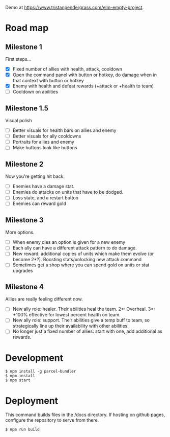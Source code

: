 Demo at https://www.tristanpendergrass.com/elm-empty-project.

# Road map

## Milestone 1

First steps...

- [x] Fixed number of allies with health, attack, cooldown
- [x] Open the command panel with button or hotkey, do damage when in that context with button or hotkey
- [x] Enemy with health and defeat rewards (+attack or +health to team)
- [ ] Cooldown on abilities

## Milestone 1.5

Visual polish

- [ ] Better visuals for health bars on allies and enemy
- [ ] Better visuals for ally cooldowns
- [ ] Portraits for allies and enemy
- [ ] Make buttons look like buttons

## Milestone 2

Now you're getting hit back.

- [ ] Enemies have a damage stat.
- [ ] Enemies do attacks on units that have to be dodged.
- [ ] Loss state, and a restart button
- [ ] Enemies can reward gold

## Milestone 3

More options.

- [ ] When enemy dies an option is given for a new enemy
- [ ] Each ally can have a different attack pattern to do damage.
- [ ] New reward: additional copies of units which make them evolve (or become 2\*?). Boosting stats/unlocking new attack command
- [ ] Sometimes get a shop where you can spend gold on units or stat upgrades

## Milestone 4

Allies are really feeling different now.

- [ ] New ally role: healer. Their abilities heal the team. 2*: Overheal. 3*: +100% effective for lowest percent health on team.
- [ ] New ally role: support. Their abilities give a temp buff to team, so strategically line up their availability with other abilities.
- [ ] No longer just a fixed number of allies: start with one, add additional as rewards.

# Development

```
$ npm install -g parcel-bundler
$ npm install
$ npm start
```

# Deployment

This command builds files in the /docs directory. If hosting on github pages, configure the repository to serve from there.

```
$ npm run build
```
